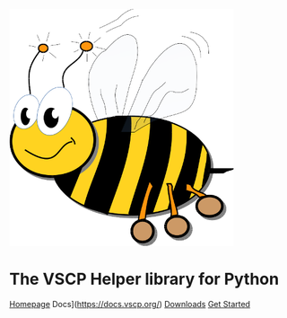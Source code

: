 

![VSCP logo](./images/logo_400.png)

# The VSCP Helper library for Python

[Homepage](https://www.vscp.org) Docs](https://docs.vscp.org/) [Downloads](https://www.vscp.org/#download) [Get Started](./README)
